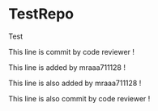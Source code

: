 # TestRepo
Test

This line is commit by code reviewer !

This line is added by mraaa711128 !

This line is also added by mraaa711128 !

This line is also commit by code reviewer !

